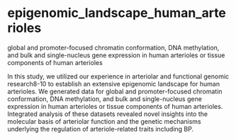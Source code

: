 # epigenomic_landscape_human_arterioles
global and promoter-focused chromatin conformation, DNA methylation, and bulk and single-nucleus gene expression in human arterioles or tissue components of human arterioles

In this study, we utilized our experience in arteriolar and functional genomic research8-10 to establish an extensive epigenomic landscape for human arterioles. We generated data for global and promoter-focused chromatin conformation, DNA methylation, and bulk and single-nucleus gene expression in human arterioles or tissue components of human arterioles. Integrated analysis of these datasets revealed novel insights into the molecular basis of arteriolar function and the genetic mechanisms underlying the regulation of arteriole-related traits including BP.

